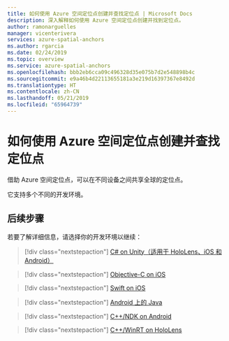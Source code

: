 ```yaml
---
title: 如何使用 Azure 空间定位点创建并查找定位点 | Microsoft Docs
description: 深入解释如何使用 Azure 空间定位点创建并找到定位点。
author: ramonarguelles
manager: vicenterivera
services: azure-spatial-anchors
ms.author: rgarcia
ms.date: 02/24/2019
ms.topic: overview
ms.service: azure-spatial-anchors
ms.openlocfilehash: bbb2eb6cca09c496328d35e075b7d2e548898b4c
ms.sourcegitcommit: e9a46b4d22113655181a3e219d16397367e8492d
ms.translationtype: HT
ms.contentlocale: zh-CN
ms.lasthandoff: 05/21/2019
ms.locfileid: "65964739"
---
```

# <a name="how-to-create-and-locate-anchors-using-azure-spatial-anchors"></a>如何使用 Azure 空间定位点创建并查找定位点

借助 Azure 空间定位点，可以在不同设备之间共享全球的定位点。

它支持多个不同的开发环境。

## <a name="next-steps"></a>后续步骤
若要了解详细信息，请选择你的开发环境以继续：

> [!div class="nextstepaction"]
> [C# on Unity（适用于 HoloLens、iOS 和 Android）](how-tos/create-locate-anchors-unity.md)

> [!div class="nextstepaction"]
> [Objective-C on iOS](how-tos/create-locate-anchors-objc.md)

> [!div class="nextstepaction"]
> [Swift on iOS](how-tos/create-locate-anchors-swift.md)

> [!div class="nextstepaction"]
> [Android 上的 Java](how-tos/create-locate-anchors-java.md)

> [!div class="nextstepaction"]
> [C++/NDK on Android](how-tos/create-locate-anchors-cpp-ndk.md)

> [!div class="nextstepaction"]
> [C++/WinRT on HoloLens](how-tos/create-locate-anchors-cpp-winrt.md)
